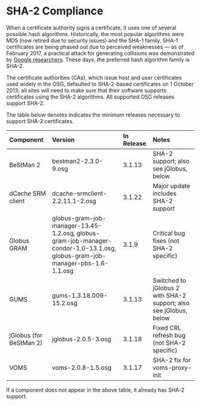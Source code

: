 SHA-2 Compliance
================

When a certificate authority signs a certificate, it uses one of several possible hash algorithms. 
Historically, the most popular algorithms were MD5 (now retired due to security issues) and the SHA-1 family.
SHA-1 certificates are being phased out due to perceived weaknesses — as of February 2017, a practical attack for generating collisions was demonstrated by [Google researchers](https://shattered.io/static/shattered.pdf).
 These days, the preferred hash algorithm family is SHA-2.

The certificate authorities (CAs), which issue host and user certificates used widely in the OSG, defaulted to SHA-2-based certificates on 1 October 2013; all sites will need to make sure that their software supports certificates using the SHA-2 algorithms. All supported OSG releases support SHA-2.

The table below denotes indicates the minimum releases necessary to support SHA-2 certificates.

| Component               | Version                                                                                                                                     | In Release | Notes                                                             |
|:------------------------|:--------------------------------------------------------------------------------------------------------------------------------------------|:-----------|:------------------------------------------------------------------|
| BeStMan 2               | bestman2-2.3.0-9.osg                                                                                                                        | 3.1.13     | SHA-2 support; also see jGlobus, below                            |
| dCache SRM client       | dcache-srmclient-2.2.11.1-2.osg                                                                                                             | 3.1.22     | Major update includes SHA-2 support                               |
| Globus GRAM             | globus-gram-job-manager-13.45-1.2.osg, globus-gram-job-manager-condor-1.0-13.1.osg, globus-gram-job-manager-pbs-1.6-1.1.osg | 3.1.9      | Critical bug fixes (not SHA-2 specific)                           |
| GUMS                    | gums-1.3.18.009-15.2.osg                                                                                                                    | 3.1.13     | Switched to jGlobus 2 with SHA-2 support; also see jGlobus, below |
| jGlobus (for BeStMan 2) | jglobus-2.0.5-3.osg                                                                                                                         | 3.1.18     | Fixed CRL refresh bug (not SHA-2 specific)                        |
| VOMS                    | voms-2.0.8-1.5.osg                                                                                                                          | 3.1.17     | SHA-2 fix for voms-proxy-init                                     |

If a component does not appear in the above table, it already has SHA-2 support.

